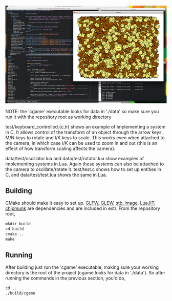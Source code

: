 ![cgame](screenshot.png "cgame")

NOTE: the 'cgame' executable looks for data in './data' so make sure you run it
with the repository root as working directory

test/keyboard_controlled.{c,h} shows an example of implementing a system in C.
It allows control of the transform of an object through the arrow keys, M/N
keys to rotate and I/K keys to scale. This works even when attached to the
camera, in which case I/K can be used to zoom in and out (this is an effect of
how transform scaling affects the camera).

data/test/oscillator.lua and data/test/rotator.lua show examples of
implementing systems in Lua. Again these systems can also be attached to the
camera to oscillate/rotate it. test/test.c shows how to set up entities in C,
and data/test/test.lua shows the same in Lua.

Building
---

CMake should make it easy to set up. [GLFW](http://www.glfw.org/),
[GLEW](http://glew.sourceforge.net/),
[stb_image](http://code.google.com/p/stblib/), [LuaJIT](http://luajit.org/),
[chipmunk](http://chipmunk-physics.net/) are dependencies and are included in
ext/. From the repository root,

    mkdir build
    cd build
    cmake ..
    make

Running
---

After building just run the 'cgame' executable, making sure your working
directory is the root of the project (cgame looks for data in './data'). So
after running the commands in the previous section, you'd do,

    cd ..
    ./build/cgame

